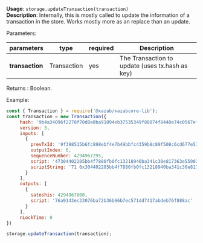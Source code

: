 **Usage**: `storage.updateTransaction(transaction)`      
**Description**: Internally, this is mostly called to update the information of a transaction in the store. Works mostly more as an replace than an update.   

Parameters: 

| parameters             | type              | required       | Description                                               |  
|------------------------|-------------------|----------------| ----------------------------------------------------------|
| **transaction**        | Transaction       | yes            | The Transaction to update (uses tx.hash as key)           |

Returns : Boolean.

Example: 
```js
const { Transaction } = require('@xazab/xazabcore-lib');
const transaction = new Transaction({
     hash: '9b4a34096f2270f70d8e0ba91094eb37535349f80874f8440e74c0567ef82680',
     version: 3,
     inputs: [
       {
         prevTxId: '9f398515b6fc898ebf4e7b49bbfc4359b8c89f508c6cd677e53946bd86064b28',
         outputIndex: 0,
         sequenceNumber: 4294967295,
         script: '47304402205bb4f7880fb0fc13218940ba341c30e817363e5590343d28639af921b2a5f1d40220010920ae4b00bbb657f8653cb44172b8cb13447bb5105ddaf32a2845ea0666b90121025ae98eff89505fa5ff60f919ae690de638d31f4f2fcab9a9deeaf4d48eda794b',
         scriptString: '71 0x304402205bb4f7880fb0fc13218940ba341c30e817363e5590343d28639af921b2a5f1d40220010920ae4b00bbb657f8653cb44172b8cb13447bb5105ddaf32a2845ea0666b901 33 0x025ae98eff89505fa5ff60f919ae690de638d31f4f2fcab9a9deeaf4d48eda794b'
       }
     ],
     outputs: [
       {
         satoshis: 4294967000,
         script: '76a9143ec33076ba72b36b66b7ec571dd7417abdeb76f888ac'
       }
     ],
     nLockTime: 0
})

storage.updateTransaction(transaction);
```

